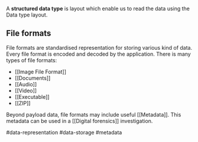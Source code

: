 A **structured data type** is layout which enable us to read the data using the Data type layout.
## File formats
File formats are standardised representation for storing various kind of data. Every file format is encoded and decoded by the application. There is many types of file formats:
- [[Image File Format]]
- [[Documents]]
- [[Audio]]
- [[Video]]
- [[Executable]]
- [[ZIP]]

Beyond payload data, file formats may include useful [[Metadata]]. This metadata can be used in a [[Digital forensics]] investigation.


#data-representation #data-storage #metadata